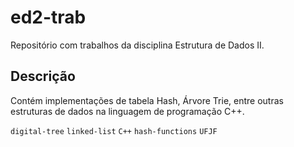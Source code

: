 # ed2-trab
Repositório com trabalhos da disciplina Estrutura de Dados II.

## Descrição
Contém implementações de tabela Hash, Árvore Trie, entre outras estruturas de dados na linguagem de programação C++.

`digital-tree` `linked-list` `C++` `hash-functions` `UFJF`